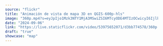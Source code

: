 ```yaml
---
source: "flickr"
title: "Animación de vista de mapa 3D en QGIS-600p-hls"
image: "360p.mp4?s=eyJpIjo1Mzk3NTY1MjA3MSwiZSI6MTcyODE4MTIzOCwicyI6IjlkZWNiNjlhNjYyMzA4NDk0YzBkOGVlZmFhY2UwZjgyZmIyOGJkYzIiLCJ2IjoxfQ.mp4"
date: "2024-09-06"
link: "https://live.staticflickr.com/video/53975652071/d3bb774578/360p.mp4?s=eyJpIjo1Mzk3NTY1MjA3MSwiZSI6MTcyODE4MTIzOCwicyI6IjlkZWNiNjlhNjYyMzA4NDk0YzBkOGVlZmFhY2UwZjgyZmIyOGJkYzIiLCJ2IjoxfQ"
draft: "true"
showcase: "map"
---
```

